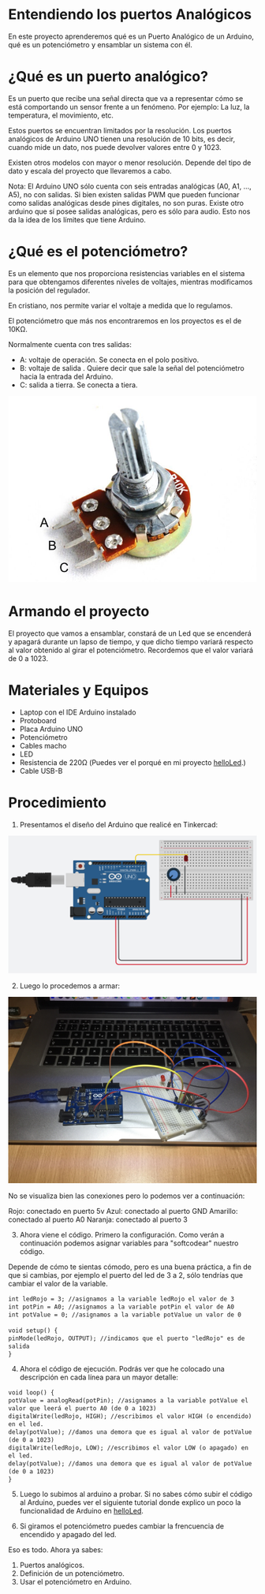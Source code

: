# Entendiendo los puertos Analógicos

En este proyecto aprenderemos qué es un Puerto Analógico de un Arduino, qué es un potenciómetro y ensamblar un sistema con él.

# ¿Qué es un puerto analógico?
Es un puerto que recibe una señal directa que va a representar cómo se está comportando un sensor frente a un fenómeno. Por ejemplo: La luz, la temperatura, el movimiento, etc. 

Estos puertos se encuentran limitados por la resolución. Los puertos analógicos de Arduino UNO tienen una resolución de 10 bits, es decir, cuando mide un dato, nos puede devolver valores entre 0 y 1023. 

Existen otros modelos con mayor o menor resolución. Depende del tipo de dato y escala del proyecto que llevaremos a cabo. 

Nota: El Arduino UNO sólo cuenta con seis entradas analógicas (A0, A1, ..., A5), no con salidas. Si bien existen salidas PWM que pueden funcionar como salidas analógicas desde pines digitales, no son puras. Existe otro arduino que sí posee salidas analógicas, pero es sólo para audio. Esto nos da la idea de los límites que tiene Arduino. 

# ¿Qué es el potenciómetro?
Es un elemento que nos proporciona resistencias variables en el sistema para que obtengamos diferentes niveles de voltajes, mientras modificamos la posición del regulador.

En cristiano, nos permite variar el voltaje a medida que lo regulamos.

El potenciómetro que más nos encontraremos en los proyectos es el de 10KΩ. 

Normalmente cuenta con tres salidas:

- A: voltaje de operación. Se conecta en el polo positivo.
- B: voltaje de salida . Quiere decir que sale la señal del potenciómetro hacia la entrada del Arduino.
- C: salida a tierra. Se conecta a tiera.

![](https://github.com/jmacalupur/potenciometroLed/blob/develop/01potenciometro.JPG)

# Armando el proyecto

El proyecto que vamos a ensamblar, constará de un Led que se encenderá y apagará durante un lapso de tiempo, y que dicho tiempo variará respecto al valor obtenido al girar el potenciómetro. Recordemos que el valor variará de 0 a 1023. 

# Materiales y Equipos

- Laptop con el IDE Arduino instalado
- Protoboard
- Placa Arduino UNO
- Potenciómetro
- Cables macho
- LED
- Resistencia de 220Ω (Puedes ver el porqué en mi proyecto [helloLed](https://github.com/jmacalupur/helloLed).)
- Cable USB-B 

# Procedimiento

1. Presentamos el diseño del Arduino que realicé en Tinkercad:

![](https://github.com/jmacalupur/potenciometroLed/blob/develop/02arduinoSimulador.png)

2. Luego lo procedemos a armar:

![](https://github.com/jmacalupur/potenciometroLed/blob/develop/03arduinoFisico.JPG)

No se visualiza bien las conexiones pero lo podemos ver a continuación:

Rojo: 		conectado en puerto 5v
Azul: 		conectado al puerto GND
Amarillo: 	conectado al puerto A0
Naranja: 	conectado al puerto 3


3. Ahora viene el código. Primero la configuración. Como verán a continuación podemos asignar variables para "softcodear" nuestro código. 

Depende de cómo te sientas cómodo, pero es una buena práctica, a fin de que si cambias, por ejemplo el puerto del led de 3 a 2, sólo tendrías que cambiar el valor de la variable.


```
int ledRojo = 3; //asignamos a la variable ledRojo el valor de 3
int potPin = A0; //asignamos a la variable potPin el valor de A0
int potValue = 0; //asignamos a la variable potValue un valor de 0

void setup() {
pinMode(ledRojo, OUTPUT); //indicamos que el puerto "ledRojo" es de salida
}
```

4. Ahora el código de ejecución. Podrás ver que he colocado una descripción en cada línea para un mayor detalle:

```
void loop() {
potValue = analogRead(potPin); //asignamos a la variable potValue el valor que leerá el puerto A0 (de 0 a 1023)
digitalWrite(ledRojo, HIGH); //escribimos el valor HIGH (o encendido) en el led.
delay(potValue); //damos una demora que es igual al valor de potValue (de 0 a 1023)
digitalWrite(ledRojo, LOW); //escribimos el valor LOW (o apagado) en el led.
delay(potValue); //damos una demora que es igual al valor de potValue (de 0 a 1023)
}
```

5. Luego lo subimos al arduino a probar. Si no sabes cómo subir el código al Arduino, puedes ver el siguiente tutorial donde explico un poco la funcionalidad de Arduino en [helloLed](https://github.com/jmacalupur/helloLed).


6. Si giramos el potenciómetro puedes cambiar la frencuencia de encendido y apagado del led. 


Eso es todo. Ahora ya sabes:

1. Puertos analógicos.
2. Definición de un potenciómetro.
3. Usar el potenciómetro en Arduino.


